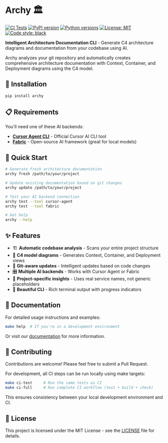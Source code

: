 # Archy 🏛️

[![CI Tests](https://github.com/obzenner/archy/actions/workflows/ci.yml/badge.svg)](https://github.com/obzenner/archy/actions/workflows/ci.yml)
[![PyPI version](https://badge.fury.io/py/archy.svg)](https://badge.fury.io/py/archy)
[![Python versions](https://img.shields.io/pypi/pyversions/archy.svg)](https://pypi.org/project/archy/)
[![License: MIT](https://img.shields.io/badge/License-MIT-yellow.svg)](https://opensource.org/licenses/MIT)
[![Code style: black](https://img.shields.io/badge/code%20style-black-000000.svg)](https://github.com/psf/black)

**Intelligent Architecture Documentation CLI** - Generate C4 architecture diagrams and documentation from your codebase using AI.

Archy analyzes your git repository and automatically creates comprehensive architecture documentation with Context, Container, and Deployment diagrams using the C4 model.

## 🚀 Installation

```bash
pip install archy
```

## 📋 Requirements

You'll need one of these AI backends:

- **[Cursor Agent CLI](https://cursor.com/cli)** - Official Cursor AI CLI tool  
- **[Fabric](https://github.com/danielmiessler/Fabric)** - Open-source AI framework (great for local models)

## 🎯 Quick Start

```bash
# Generate fresh architecture documentation
archy fresh /path/to/your/project

# Update existing documentation based on git changes  
archy update /path/to/your/project

# Test your AI backend connection
archy test --tool cursor-agent
archy test --tool fabric

# Get help
archy --help
```

## ✨ Features

- 🏗️ **Automatic codebase analysis** - Scans your entire project structure
- 🎨 **C4 model diagrams** - Generates Context, Container, and Deployment views
- 🔄 **Git-aware updates** - Intelligent updates based on code changes
- 🎛️ **Multiple AI backends** - Works with Cursor Agent or Fabric
- 🎯 **Project-specific insights** - Uses real service names, not generic placeholders
- 🌈 **Beautiful CLI** - Rich terminal output with progress indicators

## 📖 Documentation

For detailed usage instructions and examples:

```bash
make help  # If you're in a development environment
```

Or visit our [documentation](https://github.com/obzenner/archy) for more information.

## 🤝 Contributing

Contributions are welcome! Please feel free to submit a Pull Request.

For development, all CI steps can be run locally using make targets:

```bash
make ci-test     # Run the same tests as CI
make ci-full     # Run complete CI workflow (test + build + check)
```

This ensures consistency between your local development environment and CI.

## 📄 License

This project is licensed under the MIT License - see the [LICENSE](LICENSE) file for details.
